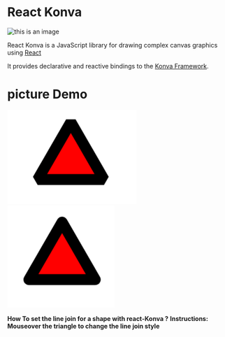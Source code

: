 # React Konva
![this is an image](https://cloud.githubusercontent.com/assets/1443320/12193428/3bda2fcc-b623-11e5-8319-b1ccfc95eaec.png)

React Konva is a JavaScript library for drawing complex canvas graphics using [React](https://reactjs.org/)

It provides declarative and reactive bindings to the [Konva Framework](https://konvajs.org/).

# picture Demo

![Demo](./img_1.png) ![Demo](./img_2.png)

**How To set the line join for a shape with react-Konva ?**
**Instructions: Mouseover the triangle to change the line join style**
